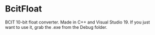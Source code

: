 # BcitFloat
BCIT 10-bit float converter.
Made in C++ and Visual Studio 19. If you just want to use it, grab the .exe from the Debug folder.
